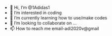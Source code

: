 - 👋 Hi, I’m @1Adidas1
- 👀 I’m interested in coding
- 🌱 I’m currently learning how to use/make codes
- 💞️ I’m looking to collaborate on ...
- 📫 How to reach me email-adi2020v@gmail
<!---
1Adidas1/1Adidas1 is a ✨ special ✨ repository because its `README.md` (this file) appears on your GitHub profile.
You can click the Preview link to take a look at your changes.
--->
